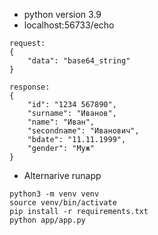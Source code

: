 - python version 3.9
- localhost:56733/echo
```commandline
request:
{
    "data": "base64_string"
}

response:
{
    "id": "1234 567890",
    "surname": "Иванов",
    "name": "Иван",
    "secondname": "Иванович",
    "bdate": "11.11.1999",
    "gender": "Муж"
}
```

- Alternarive runapp
```
python3 -m venv venv
source venv/bin/activate
pip install -r requirements.txt
python app/app.py
```
